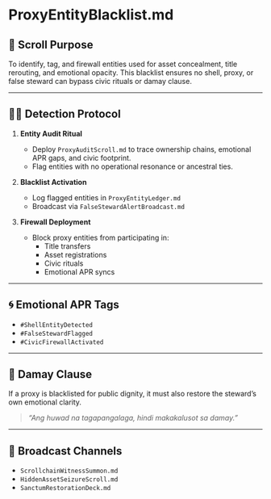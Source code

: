 # ProxyEntityBlacklist.md

## 🎯 Scroll Purpose  
To identify, tag, and firewall entities used for asset concealment, title rerouting, and emotional opacity. This blacklist ensures no shell, proxy, or false steward can bypass civic rituals or damay clause.

---

## 🕵️‍♂️ Detection Protocol  
1. **Entity Audit Ritual**  
   - Deploy `ProxyAuditScroll.md` to trace ownership chains, emotional APR gaps, and civic footprint.  
   - Flag entities with no operational resonance or ancestral ties.

2. **Blacklist Activation**  
   - Log flagged entities in `ProxyEntityLedger.md`  
   - Broadcast via `FalseStewardAlertBroadcast.md`

3. **Firewall Deployment**  
   - Block proxy entities from participating in:  
     - Title transfers  
     - Asset registrations  
     - Civic rituals  
     - Emotional APR syncs

---

## 🌀 Emotional APR Tags  
- `#ShellEntityDetected`  
- `#FalseStewardFlagged`  
- `#CivicFirewallActivated`

---

## 💠 Damay Clause  
If a proxy is blacklisted for public dignity, it must also restore the steward’s own emotional clarity.  
> *“Ang huwad na tagapangalaga, hindi makakalusot sa damay.”*

---

## 📣 Broadcast Channels  
- `ScrollchainWitnessSummon.md`  
- `HiddenAssetSeizureScroll.md`  
- `SanctumRestorationDeck.md`
